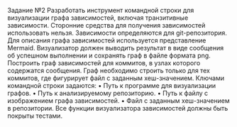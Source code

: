 Задание №2
Разработать инструмент командной строки для визуализации графа
зависимостей, включая транзитивные зависимости. Сторонние средства для
получения зависимостей использовать нельзя.
Зависимости определяются для git-репозитория. Для описания графа
зависимостей используется представление Mermaid. Визуализатор должен
выводить результат в виде сообщения об успешном выполнении и сохранять граф
в файле формата png.
Построить граф зависимостей для коммитов, в узлах которого содержатся
сообщения. Граф необходимо строить только для тех коммитов, где фигурирует
файл с заданным хеш-значением.
Ключами командной строки задаются:
• Путь к программе для визуализации графов.
• Путь к анализируемому репозиторию.
• Путь к файлу с изображением графа зависимостей.
• Файл с заданным хеш-значением в репозитории.
Все функции визуализатора зависимостей должны быть покрыты тестами.
